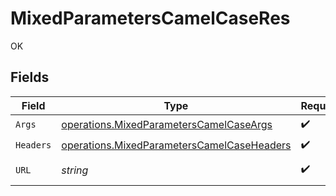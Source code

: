 # MixedParametersCamelCaseRes

OK


## Fields

| Field                                                                                                    | Type                                                                                                     | Required                                                                                                 | Description                                                                                              | Example                                                                                                  |
| -------------------------------------------------------------------------------------------------------- | -------------------------------------------------------------------------------------------------------- | -------------------------------------------------------------------------------------------------------- | -------------------------------------------------------------------------------------------------------- | -------------------------------------------------------------------------------------------------------- |
| `Args`                                                                                                   | [operations.MixedParametersCamelCaseArgs](../../models/operations/mixedparameterscamelcaseargs.md)       | :heavy_check_mark:                                                                                       | N/A                                                                                                      |                                                                                                          |
| `Headers`                                                                                                | [operations.MixedParametersCamelCaseHeaders](../../models/operations/mixedparameterscamelcaseheaders.md) | :heavy_check_mark:                                                                                       | N/A                                                                                                      |                                                                                                          |
| `URL`                                                                                                    | *string*                                                                                                 | :heavy_check_mark:                                                                                       | N/A                                                                                                      | http://localhost:35123/anything/mixedParams/path/pathValue/camelcase?query_string_param=queryValue       |